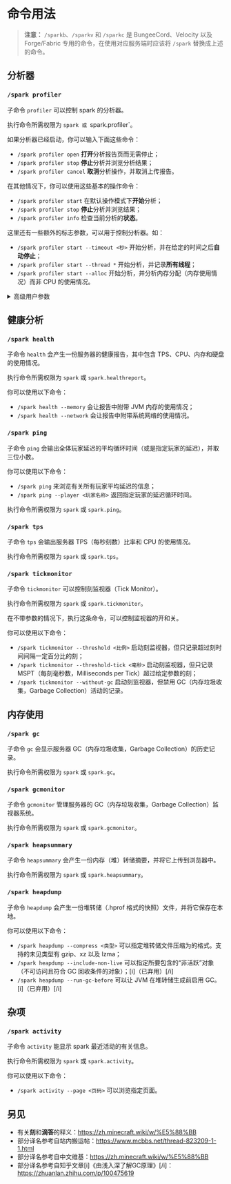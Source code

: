# 命令用法

>**注意：**
`/sparkb`、`/sparkv` 和 `/sparkc` 是 BungeeCord、Velocity 以及 Forge/Fabric 专用的命令，在使用对应服务端时应该将 `/spark` 替换成上述的命令。

## 分析器

### `/spark profiler`

子命令 `profiler` 可以控制 spark 的分析器。

执行命令所需权限为 `spark 或 `spark.profiler`。

如果分析器已经启动，你可以输入下面这些命令：


* `/spark profiler open` **打开**分析报告页而无需停止；
* `/spark profiler stop` **停止**分析并浏览分析结果；
* `/spark profiler cancel` **取消**分析操作，并取消上传报告。

在其他情况下，你可以使用这些基本的操作命令：


* `/spark profiler start` 在默认操作模式下**开始**分析；
* `/spark profiler stop` **停止**分析并浏览结果；
* `/spark profiler info` 检查当前分析的**状态**。

这里还有一些额外的标志参数，可以用于控制分析器。如：


* `/spark profiler start --timeout <秒>` 开始分析，并在给定的时间之后**自动停止**；
* `/spark profiler start --thread *` 开始分析，并记录**所有线程**；
* `/spark profiler start --alloc` 开始分析，并分析内存分配（内存使用情况）而非 CPU 的使用情况。
<details> <summary>高级用户参数</summary>你可以使用以下命令：

* `/spark profiler start --interval <毫秒>` 开始分析，并按参数中的间隔时间采样（默认值为 4，表示采样间隔为 4 毫秒）；
* `/spark profiler start --thread *` 开始分析，并记录所有线程；
* `/spark profiler start --thread <线程名称>` 开始分析，并记录参数所给定的线程；
* `/spark profiler start --only-ticks-over <毫秒>` 开始分析，但只对时间长度超过给定值的滴答进行采样；
* `/spark profiler start --regex --thread <正则表达式>` 开始分析，且只分析名称符合给定正则表达式的线程；
* `/spark profiler start --combine-all` 开始分析，但将所有线程都组合在一个根节点下；
* `/spark profiler start --not-combined` 开始分析，但禁用来自同一线程池的线程组；
* `/spark profiler start --force-java-sampler` 开始分析，并强制使用 Java 采样而非异步采样；
* `/spark profiler start --alloc --alloc-live-only` 开始分析内存分配，且只保留在结束时仍未被内存回收清理的对象数据；
* `/spark profiler start --interval <字节>` 开始分析内存分配，且只按给定速度采样（默认值是 `524287`，即 [i]512 KB[/i]）；
* `/spark profiler stop --comment <注释>` 停止分析，并在浏览界面中填写注释；
* `/spark profiler stop --separate-parent-calls` 停止分析，并在浏览界面中将不同父方法调用的内容分开显示。（[i]已弃用[/i]）
* `/spark profiler stop --save-to-file` 将文件保存至本地文件夹而非上传至网络。
</details>

## 健康分析

### `/spark health`

子命令 `health` 会产生一份服务器的健康报告，其中包含 TPS、CPU、内存和硬盘的使用情况。

执行命令所需权限为 `spark` 或 `spark.healthreport`。

你可以使用以下命令：


* `/spark health --memory` 会让报告中附带 JVM 内存的使用情况； 
* `/spark health --network` 会让报告中附带系统网络的使用情况。


### `/spark ping`

子命令 `ping` 会输出全体玩家延迟的平均循环时间（或是指定玩家的延迟），并取三位小数。

你可以使用以下命令：


* `/spark ping` 来浏览有关所有玩家平均延迟的信息；
* `/spark ping --player <玩家名称>` 返回指定玩家的延迟循环时间。

执行命令所需权限为 `spark` 或 `spark.ping`。

### `/spark tps`
子命令 `tps` 会输出服务器 TPS（每秒刻数）比率和 CPU 的使用情况。

执行命令所需权限为 `spark` 或 `spark.tps`。

### `/spark tickmonitor`

子命令 `tickmonitor` 可以控制刻监视器（Tick Monitor）。

执行命令所需权限为 `spark` 或 `spark.tickmonitor`。

在不带参数的情况下，执行这条命令，可以控制监视器的开和关。

你可以使用以下命令：


* `/spark tickmonitor --threshold <比例>` 启动刻监视器，但只记录超过刻时间间隔一定百分比的刻；
* `/spark tickmonitor --threshold-tick <毫秒>` 启动刻监视器，但只记录 MSPT（每刻毫秒数，Milliseconds per Tick）超过给定参数的刻；
* `/spark tickmonitor --without-gc` 启动刻监视器，但禁用 GC（内存垃圾收集，Garbage Collection）活动的记录。


## 内存使用

### `/spark gc`
子命令 `gc` 会显示服务器 GC（内存垃圾收集，Garbage Collection）的历史记录。

执行命令所需权限为 `spark` 或 `spark.gc`。

### `/spark gcmonitor`

子命令 `gcmonitor` 管理服务器的 GC（内存垃圾收集，Garbage Collection）监视器系统。

执行命令所需权限为 `spark` 或 `spark.gcmonitor`。

### `/spark heapsummary`

子命令 `heapsummary` 会产生一份内存（堆）转储摘要，并将它上传到浏览器中。

执行命令所需权限为 `spark` 或 `spark.heapsummary`。

### `/spark heapdump`

子命令 `heapdump` 会产生一份堆转储（.hprof 格式的快照）文件，并将它保存在本地。

你可以使用以下命令：


* `/spark heapdump --compress <类型>` 可以指定堆转储文件压缩为的格式。支持的未见类型有 gzip、xz 以及 lzma；
* `/spark heapdump --include-non-live` 可以指定所要包含的“非活跃”对象（不可访问且符合 GC 回收条件的对象）；[i]（已弃用）[/i]
* `/spark heapdump --run-gc-before` 可以让 JVM 在堆转储生成前启用 GC。[i]（已弃用）[/i]


## 杂项

### `/spark activity`

子命令 `activity` 能显示 spark 最近活动的有关信息。

执行命令所需权限为 `spark` 或 `spark.activity`。

你可以使用以下命令：


* `/spark activity --page <页码>` 可以浏览指定页面。


## 另见

* 有关**刻**和**滴答**的释义：https://zh.minecraft.wiki/w/%E5%88%BB
* 部分译名参考自站内搬运帖：https://www.mcbbs.net/thread-823209-1-1.html
* 部分译名参考自中文维基：https://zh.minecraft.wiki/w/%E5%88%BB
* 部分译名参考自知乎文章[i]《由浅入深了解GC原理》[/i]：https://zhuanlan.zhihu.com/p/100475619
